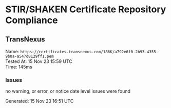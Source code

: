 # STIR/SHAKEN Certificate Repository Compliance

## TransNexus

Name: `https://certificates.transnexus.com/186K/a792e6f0-2b93-4355-9b0a-a547d8129ff1.pem`\
Tested At: 15 Nov 23 15:59 UTC\
Time: 145ms

### Issues

no warning, or error, or notice date level issues were found

Generated: 15 Nov 23 16:51 UTC